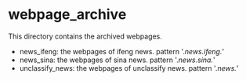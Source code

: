 # webpage_archive

This directory contains the archived webpages.

- news_ifeng: the webpages of ifeng news. pattern '.*news.ifeng.*'
- news_sina: the webpages of sina news. pattern '.*news.sina.*'
- unclassify_news: the webpages of unclassify news. pattern '.*news.*'
